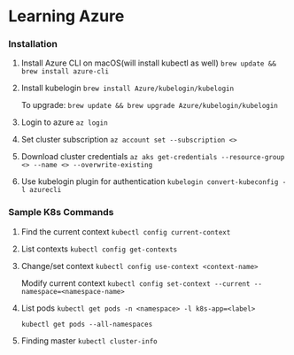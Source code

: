 # Learning Azure

### Installation

1. Install Azure CLI on macOS(will install kubectl as well)
   `brew update && brew install azure-cli`

2. Install kubelogin
   `brew install Azure/kubelogin/kubelogin`

   To upgrade: `brew update && brew upgrade Azure/kubelogin/kubelogin`

3. Login to azure
   `az login`

4. Set cluster subscription
   `az account set --subscription <>`

5. Download cluster credentials
   `az aks get-credentials --resource-group <> --name <> --overwrite-existing`

6. Use kubelogin plugin for authentication
   `kubelogin convert-kubeconfig -l azurecli`


### Sample K8s Commands

1. Find the current context
   `kubectl config current-context`

3. List contexts
   `kubectl config get-contexts`

4. Change/set context
   `kubectl config use-context <context-name>`

   Modify current context
   `kubectl config set-context --current --namespace=<namespace-name>`

6. List pods
   `kubectl get pods -n <namespace> -l k8s-app=<label>`
   
   `kubectl get pods --all-namespaces`

7. Finding master
   `kubectl cluster-info`
   
